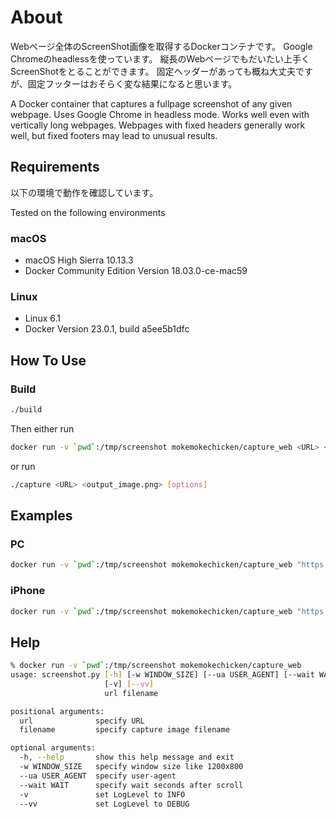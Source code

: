 # About

Webページ全体のScreenShot画像を取得するDockerコンテナです。
Google Chromeのheadlessを使っています。
縦長のWebページでもだいたい上手くScreenShotをとることができます。
固定ヘッダーがあっても概ね大丈夫ですが、固定フッターはおそらく変な結果になると思います。

A Docker container that captures a fullpage screenshot of any given webpage.
Uses Google Chrome in headless mode.
Works well even with vertically long webpages.
Webpages with fixed headers generally work well, but fixed footers may lead to unusual results.

## Requirements

以下の環境で動作を確認しています。

Tested on the following environments

### macOS

* macOS High Sierra 10.13.3
* Docker Community Edition Version 18.03.0-ce-mac59

### Linux

* Linux 6.1
* Docker Version 23.0.1, build a5ee5b1dfc

## How To Use

### Build

```bash
./build
```

Then either run

```bash
docker run -v `pwd`:/tmp/screenshot mokemokechicken/capture_web <URL> <output_image.png> [options]
```

or run

```bash
./capture <URL> <output_image.png> [options]
```

## Examples

### PC

```bash
docker run -v `pwd`:/tmp/screenshot mokemokechicken/capture_web "https://www.yahoo.co.jp/" yahoo_pc.png
```

### iPhone

```bash
docker run -v `pwd`:/tmp/screenshot mokemokechicken/capture_web "https://www.yahoo.co.jp/" yahoo_sp.png -w 414x735 --ua 'Mozilla/5.0 (iPhone; CPU iPhone OS 11_0 like Mac OS X) AppleWebKit/604.1.38 (KHTML, like Gecko) Version/11.0 Mobile/15A372 Safari/604.1'
```

## Help

```bash
% docker run -v `pwd`:/tmp/screenshot mokemokechicken/capture_web
usage: screenshot.py [-h] [-w WINDOW_SIZE] [--ua USER_AGENT] [--wait WAIT]
                     [-v] [--vv]
                     url filename

positional arguments:
  url              specify URL
  filename         specify capture image filename

optional arguments:
  -h, --help       show this help message and exit
  -w WINDOW_SIZE   specify window size like 1200x800
  --ua USER_AGENT  specify user-agent
  --wait WAIT      specify wait seconds after scroll
  -v               set LogLevel to INFO
  --vv             set LogLevel to DEBUG
```
